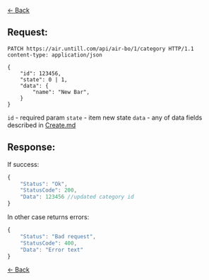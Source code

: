 [← Back](README.md)

## Request: 

```http
PATCH https://air.untill.com/api/air-bo/1/category HTTP/1.1
content-type: application/json

{
    "id": 123456,
    "state": 0 | 1,
    "data": {
        "name": "New Bar",
    }
}
```

`id` - required param
`state` - item new state
`data` - any of data fields described in [Create.md](Create.md)

## Response: 

If success:

```javascript 
{
    "Status": "Ok",
    "StatusCode": 200,
    "Data": 123456 //updated category id
}
```

In other case returns errors:

```javascript
{
    "Status": "Bad request",
    "StatusCode": 400,
    "Data": "Error text"
}
```

[← Back](README.md)